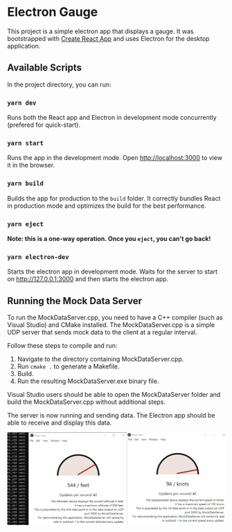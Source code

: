 # Electron Gauge

This project is a simple electron app that displays a gauge. It was bootstrapped with [Create React App](https://github.com/facebook/create-react-app) and uses Electron for the desktop application.

## Available Scripts

In the project directory, you can run:

### `yarn dev`

Runs both the React app and Electron in development mode concurrently (prefered for quick-start).


### `yarn start`

Runs the app in the development mode. Open [http://localhost:3000](http://localhost:3000) to view it in the browser.

### `yarn build`

Builds the app for production to the `build` folder. It correctly bundles React in production mode and optimizes the build for the best performance.

### `yarn eject`

**Note: this is a one-way operation. Once you `eject`, you can't go back!**

### `yarn electron-dev`

Starts the electron app in development mode. Waits for the server to start on http://127.0.0.1:3000 and then starts the electron app.


## Running the Mock Data Server

To run the MockDataServer.cpp, you need to have a C++ compiler (such as Visual Studio) and CMake installed. The MockDataServer.cpp is a simple UDP server that sends mock data to the client at a regular interval.

Follow these steps to compile and run:

1. Navigate to the directory containing MockDataServer.cpp.
2. Run `cmake .` to generate a Makefile.
3. Build.
4. Run the resulting MockDataServer.exe binary file.

Visual Studio users should be able to open the MockDataServer folder and build the MockDataServer.cpp without additional steps.

The server is now running and sending data. The Electron app should be able to receive and display this data.

![alt text](https://github.com/nmclauchlan/electron-gauge/raw/main/demo.gif "Demonstration of successful execution")
